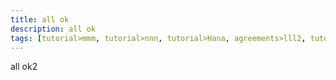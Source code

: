 ```yaml
---
title: all ok
description: all ok
tags: [tutorial>mmm, tutorial>nnn, tutorial>Hana, agreements>lll2, tutorial>hana, tutorial>new1, tutorial>new2]
---
```

all ok2
